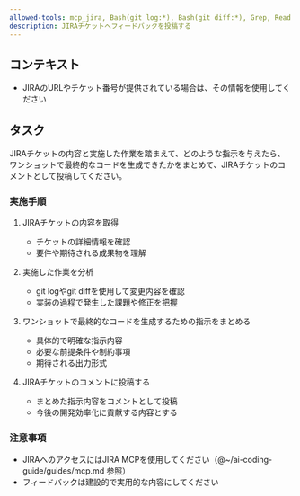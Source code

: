 ```yaml
---
allowed-tools: mcp_jira, Bash(git log:*), Bash(git diff:*), Grep, Read
description: JIRAチケットへフィードバックを投稿する
---
```


## コンテキスト

- JIRAのURLやチケット番号が提供されている場合は、その情報を使用してください

## タスク

JIRAチケットの内容と実施した作業を踏まえて、どのような指示を与えたら、ワンショットで最終的なコードを生成できたかをまとめて、JIRAチケットのコメントとして投稿してください。

### 実施手順

1. JIRAチケットの内容を取得
   - チケットの詳細情報を確認
   - 要件や期待される成果物を理解

2. 実施した作業を分析
   - git logやgit diffを使用して変更内容を確認
   - 実装の過程で発生した課題や修正を把握

3. ワンショットで最終的なコードを生成するための指示をまとめる
   - 具体的で明確な指示内容
   - 必要な前提条件や制約事項
   - 期待される出力形式

4. JIRAチケットのコメントに投稿する
   - まとめた指示内容をコメントとして投稿
   - 今後の開発効率化に貢献する内容とする

### 注意事項

- JIRAへのアクセスにはJIRA MCPを使用してください（@~/ai-coding-guide/guides/mcp.md 参照）
- フィードバックは建設的で実用的な内容にしてください
